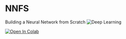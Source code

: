 # NNFS
Building a Neural Network from Scratch
![Deep Learning](https://media.istockphoto.com/id/1319034403/photo/deep-learning.jpg?s=1024x1024&w=is&k=20&c=8-r4x_Zala-ii0XnLVckyComnMDHRWPQXje4RaIju6w=)


[![Open In Colab](https://colab.research.google.com/assets/colab-badge.svg)](https://colab.research.google.com/drive/1g4iYVekthFnLntnuIyWFHFkw-iyZ-H2l?usp=sharing)

